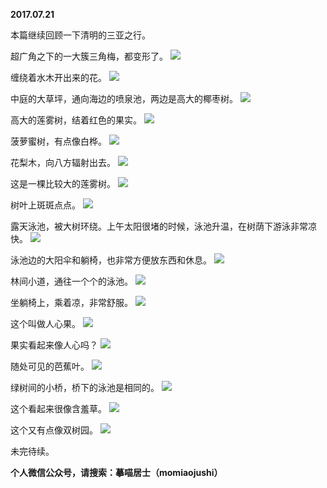 
          
**2017.07.21**

本篇继续回顾一下清明的三亚之行。

超广角之下的一大簇三角梅，都变形了。
![](http://wx3.sinaimg.cn/large/627d9660ly1fhz8fshbimj20yg0mz79n.jpg)


缠绕着水木开出来的花。
![](http://wx3.sinaimg.cn/large/627d9660ly1fhz8ftvxdrj20yg0mztd5.jpg)


中庭的大草坪，通向海边的喷泉池，两边是高大的椰枣树。
![](http://wx3.sinaimg.cn/large/627d9660ly1fhz8fqu6dfj20yg0mztep.jpg)


高大的莲雾树，结着红色的果实。
![](http://wx3.sinaimg.cn/large/627d9660ly1fhz8fs10i2j20yg0mzwmb.jpg)


菠萝蜜树，有点像白桦。
![](http://wx3.sinaimg.cn/large/627d9660ly1fhz8ftbrjtj20yg0mz0z0.jpg)


花梨木，向八方辐射出去。
![](http://wx3.sinaimg.cn/large/627d9660ly1fhz8ftmf7mj20yg0mzjzh.jpg)


这是一棵比较大的莲雾树。
![](http://wx3.sinaimg.cn/large/627d9660ly1fhz8frcx1nj20yg0mzn3h.jpg)


树叶上斑斑点点。
![](http://wx3.sinaimg.cn/large/627d9660ly1fhz8frt4icj20yg0mzgt7.jpg)


露天泳池，被大树环绕。上午太阳很堵的时候，泳池升温，在树荫下游泳非常凉快。
![](http://wx3.sinaimg.cn/large/627d9660ly1fhz8frjx0oj20yg0mzwl1.jpg)


泳池边的大阳伞和躺椅，也非常方便放东西和休息。
![](http://wx3.sinaimg.cn/large/627d9660ly1fhz8fs9i0lj20yg0mz7ab.jpg)


林间小道，通往一个个的泳池。
![](http://wx3.sinaimg.cn/large/627d9660ly1fhz8fqkz8hj20yg0mz46m.jpg)


坐躺椅上，乘着凉，非常舒服。
![](http://wx3.sinaimg.cn/large/627d9660ly1fhz8fspd9dj20yg0mzdki.jpg)


这个叫做人心果。
![](http://wx3.sinaimg.cn/large/627d9660ly1fhz8fswfeuj20yg0mzq9t.jpg)


果实看起来像人心吗？
![](http://wx3.sinaimg.cn/large/627d9660ly1fhz8ft4d5xj20yg0mzn2z.jpg)


随处可见的芭蕉叶。
![](http://wx3.sinaimg.cn/large/627d9660ly1fhz8fuj2fvj20yg0mz7ch.jpg)


绿树间的小桥，桥下的泳池是相同的。
![](http://wx3.sinaimg.cn/large/627d9660ly1fhz8fu4bz3j20yg0mzdnq.jpg)


这个看起来很像含羞草。
![](http://wx3.sinaimg.cn/large/627d9660ly1fhz8fubhehj20yg0mzdjk.jpg)


这个又有点像双树园。
![](http://wx3.sinaimg.cn/large/627d9660ly1fhz8fr37rej20yg0mz7a2.jpg)


未完待续。


**个人微信公众号，请搜索：摹喵居士（momiaojushi）**

        